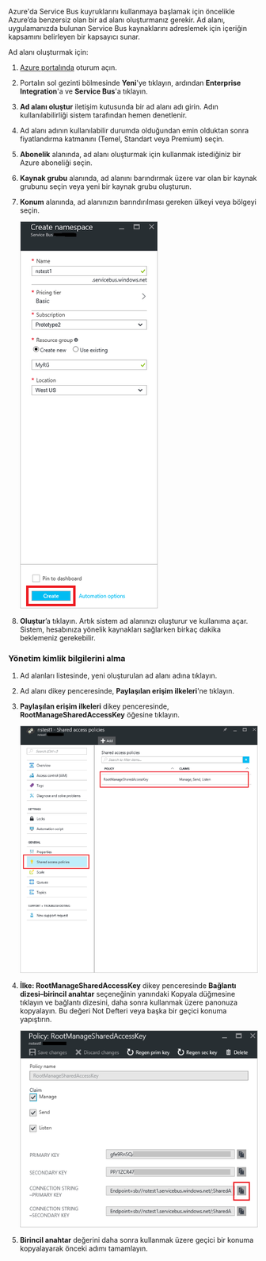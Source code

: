 Azure'da Service Bus kuyruklarını kullanmaya başlamak için öncelikle Azure’da benzersiz olan bir ad alanı oluşturmanız gerekir. Ad alanı, uygulamanızda bulunan Service Bus kaynaklarını adreslemek için içeriğin kapsamını belirleyen bir kapsayıcı sunar.

Ad alanı oluşturmak için:

1. [Azure portalında][Azure portal] oturum açın.
2. Portalın sol gezinti bölmesinde **Yeni**'ye tıklayın, ardından **Enterprise Integration**'a ve **Service Bus**'a tıklayın.
3. **Ad alanı oluştur** iletişim kutusunda bir ad alanı adı girin. Adın kullanılabilirliği sistem tarafından hemen denetlenir.
4. Ad alanı adının kullanılabilir durumda olduğundan emin olduktan sonra fiyatlandırma katmanını (Temel, Standart veya Premium) seçin.
5. **Abonelik** alanında, ad alanı oluşturmak için kullanmak istediğiniz bir Azure aboneliği seçin.
6. **Kaynak grubu** alanında, ad alanını barındırmak üzere var olan bir kaynak grubunu seçin veya yeni bir kaynak grubu oluşturun.      
7. **Konum** alanında, ad alanınızın barındırılması gereken ülkeyi veya bölgeyi seçin.
   
    ![ad alanı oluşturma][create-namespace]
8. **Oluştur**’a tıklayın. Artık sistem ad alanınızı oluşturur ve kullanıma açar. Sistem, hesabınıza yönelik kaynakları sağlarken birkaç dakika beklemeniz gerekebilir.

### <a name="obtain-the-management-credentials"></a>Yönetim kimlik bilgilerini alma

1. Ad alanları listesinde, yeni oluşturulan ad alanı adına tıklayın.
2. Ad alanı dikey penceresinde, **Paylaşılan erişim ilkeleri**'ne tıklayın.
3. **Paylaşılan erişim ilkeleri** dikey penceresinde, **RootManageSharedAccessKey** öğesine tıklayın.
   
    ![bağlantı bilgisi][connection-info]
4. **İlke: RootManageSharedAccessKey** dikey penceresinde **Bağlantı dizesi–birincil anahtar** seçeneğinin yanındaki Kopyala düğmesine tıklayın ve bağlantı dizesini, daha sonra kullanmak üzere panonuza kopyalayın. Bu değeri Not Defteri veya başka bir geçici konuma yapıştırın.
   
    ![bağlantı dizesi][connection-string]

5. **Birincil anahtar** değerini daha sonra kullanmak üzere geçici bir konuma kopyalayarak önceki adımı tamamlayın.

<!--Image references-->

[create-namespace]: ./media/service-bus-create-namespace-portal/create-namespace.png
[connection-info]: ./media/service-bus-create-namespace-portal/connection-info.png
[connection-string]: ./media/service-bus-create-namespace-portal/connection-string.png
[Azure portal]: https://portal.azure.com

